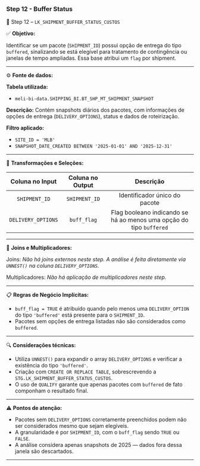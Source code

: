 ### Step 12 - Buffer Status

🔹 Step 12 – `LK_SHIPMENT_BUFFER_STATUS_CUSTOS`

✅ **Objetivo:**

Identificar se um pacote (`SHIPMENT_ID`) possui opção de entrega do tipo `buffered`, sinalizando se está elegível para tratamento de contingência ou janelas de tempo ampliadas. Essa base atribui um `flag` por shipment.

---

⚙️ **Fonte de dados:**

**Tabela utilizada:**
- `meli-bi-data.SHIPPING_BI.BT_SHP_MT_SHIPMENT_SNAPSHOT`

**Descrição:** Contém snapshots diários dos pacotes, com informações de opções de entrega (`DELIVERY_OPTIONS`), status e dados de roteirização.

**Filtro aplicado:**
- `SITE_ID = 'MLB'`
- `SNAPSHOT_DATE_CREATED BETWEEN '2025-01-01' AND '2025-12-31'`

---

📐 **Transformações e Seleções:**

| **Coluna no Input** | **Coluna no Output** | **Descrição**                                                         |
| :------------------:| :-------------------:| :--------------------------------------------------------------------:|
| `SHIPMENT_ID`       | `SHIPMENT_ID`        | Identificador único do pacote                                         |
| `DELIVERY_OPTIONS`  | `buff_flag`          | Flag booleano indicando se há ao menos uma opção do tipo `buffered`   |

---

🔁 **Joins e Multiplicadores:**

Joins: *Não há joins externos neste step. A análise é feita diretamente via `UNNEST()` na coluna `DELIVERY_OPTIONS`.*

Multiplicadores: *Não há aplicação de multiplicadores neste step.*

---

📋 **Regras de Negócio Implícitas:**

- `buff_flag = TRUE` é atribuído quando pelo menos uma `DELIVERY_OPTION` do tipo `'buffered'` está presente para o `SHIPMENT_ID`.
- Pacotes sem opções de entrega listadas não são considerados como `buffered`.

---

🔍 **Considerações técnicas:**

- Utiliza `UNNEST()` para expandir o array `DELIVERY_OPTIONS` e verificar a existência do tipo `'buffered'`.
- Criação com `CREATE OR REPLACE TABLE`, sobrescrevendo a `STG.LK_SHIPMENT_BUFFER_STATUS_CUSTOS`.
- O uso de `QUALIFY` garante que apenas pacotes com `buffered` de fato componham o resultado final.

---

⚠️ **Pontos de atenção:**

- Pacotes sem `DELIVERY_OPTIONS` corretamente preenchidos podem não ser considerados mesmo que sejam elegíveis.
- A granularidade é por `SHIPMENT_ID`, com o `buff_flag` sendo `TRUE` ou `FALSE`.
- A análise considera apenas snapshots de 2025 — dados fora dessa janela são descartados.

---
